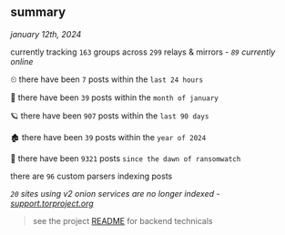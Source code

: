 
## summary
_january 12th, 2024_

currently tracking `163` groups across `299` relays & mirrors - _`89` currently online_

⏲ there have been `7` posts within the `last 24 hours`

🦈 there have been `39` posts within the `month of january`

🪐 there have been `907` posts within the `last 90 days`

🏚 there have been `39` posts within the `year of 2024`

🦕 there have been `9321` posts `since the dawn of ransomwatch`

there are `96` custom parsers indexing posts

_`20` sites using v2 onion services are no longer indexed - [support.torproject.org](https://support.torproject.org/onionservices/v2-deprecation/)_

> see the project [README](https://github.com/joshhighet/ransomwatch#ransomwatch--) for backend technicals
